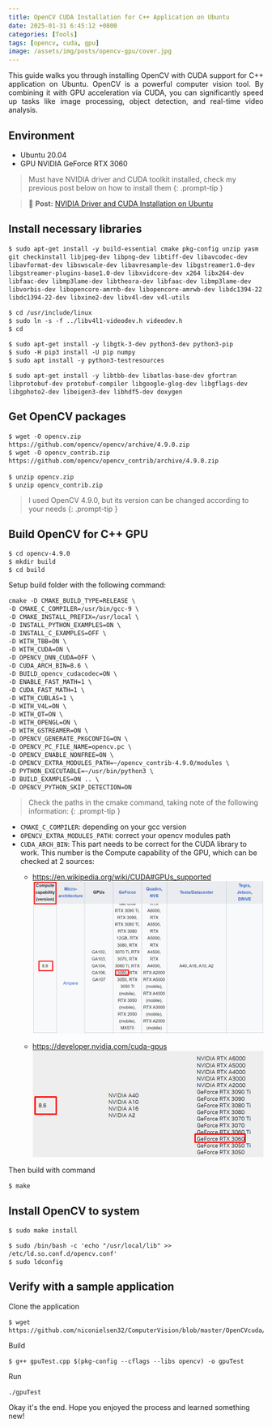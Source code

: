 ```yaml
---
title: OpenCV CUDA Installation for C++ Application on Ubuntu
date: 2025-01-31 6:45:12 +0800
categories: [Tools]
tags: [opencv, cuda, gpu]
image: /assets/img/posts/opencv-gpu/cover.jpg
---
```

<div style="text-align: justify">
This guide walks you through installing OpenCV with CUDA support for C++ application on Ubuntu. OpenCV is a powerful computer vision tool. By combining it with GPU acceleration via CUDA, you can significantly speed up tasks like image processing, object detection, and real-time video analysis.
</div>

## Environment

* Ubuntu 20.04
* GPU NVIDIA GeForce RTX 3060

<!-- markdownlint-capture -->
<!-- markdownlint-disable -->
> Must have NVIDIA driver and CUDA toolkit installed, check my previous post below on how to install them
{: .prompt-tip }
<!-- markdownlint-restore -->

> 🔗 **Post:** [NVIDIA Driver and CUDA Installation on Ubuntu](https://www.duclee.com/posts/nvidia-cuda-toolkit-installation)

## Install necessary libraries​

```
$ sudo apt-get install -y build-essential cmake pkg-config unzip yasm git checkinstall libjpeg-dev libpng-dev libtiff-dev libavcodec-dev libavformat-dev libswscale-dev libavresample-dev libgstreamer1.0-dev libgstreamer-plugins-base1.0-dev libxvidcore-dev x264 libx264-dev libfaac-dev libmp3lame-dev libtheora-dev libfaac-dev libmp3lame-dev libvorbis-dev libopencore-amrnb-dev libopencore-amrwb-dev libdc1394-22 libdc1394-22-dev libxine2-dev libv4l-dev v4l-utils​
```
```
$ cd /usr/include/linux
$ sudo ln -s -f ../libv4l1-videodev.h videodev.h​
$ cd​
```
```
$ sudo apt-get install -y libgtk-3-dev python3-dev python3-pip​
$ sudo -H pip3 install -U pip numpy​
$ sudo apt install -y python3-testresources​
```
```
$ sudo apt-get install -y libtbb-dev libatlas-base-dev gfortran libprotobuf-dev protobuf-compiler libgoogle-glog-dev libgflags-dev libgphoto2-dev libeigen3-dev libhdf5-dev doxygen​
```

## Get OpenCV packages

```
$ wget -O opencv.zip https://github.com/opencv/opencv/archive/4.9.0.zip
$ wget -O opencv_contrib.zip https://github.com/opencv/opencv_contrib/archive/4.9.0.zip

$ unzip opencv.zip
$ unzip opencv_contrib.zip​
```

<!-- markdownlint-capture -->
<!-- markdownlint-disable -->
> I used OpenCV 4.9.0, but its version can be changed according to your needs
{: .prompt-tip }
<!-- markdownlint-restore -->

## Build OpenCV for C++ GPU

```
$ cd opencv-4.9.0
$ mkdir build
$ cd build
```

Setup build folder with the following command:
```
cmake -D CMAKE_BUILD_TYPE=RELEASE \
-D CMAKE_C_COMPILER=/usr/bin/gcc-9 \
-D CMAKE_INSTALL_PREFIX=/usr/local \
-D INSTALL_PYTHON_EXAMPLES=ON \
-D INSTALL_C_EXAMPLES=OFF \
-D WITH_TBB=ON \
-D WITH_CUDA=ON \
-D OPENCV_DNN_CUDA=OFF \
-D CUDA_ARCH_BIN=8.6 \
-D BUILD_opencv_cudacodec=ON \
-D ENABLE_FAST_MATH=1 \
-D CUDA_FAST_MATH=1 \
-D WITH_CUBLAS=1 \
-D WITH_V4L=ON \
-D WITH_QT=ON \
-D WITH_OPENGL=ON \
-D WITH_GSTREAMER=ON \
-D OPENCV_GENERATE_PKGCONFIG=ON \
-D OPENCV_PC_FILE_NAME=opencv.pc \
-D OPENCV_ENABLE_NONFREE=ON \
-D OPENCV_EXTRA_MODULES_PATH=~/opencv_contrib-4.9.0/modules \
-D PYTHON_EXECUTABLE=~/usr/bin/python3 \
-D BUILD_EXAMPLES=ON .. \
-D OPENCV_PYTHON_SKIP_DETECTION=ON​
```

<!-- markdownlint-capture -->
<!-- markdownlint-disable -->
> Check the paths in the cmake command, taking note of the following information:
{: .prompt-tip }
<!-- markdownlint-restore -->

* `CMAKE_C_COMPILER`: depending on your gcc version
* `OPENCV_EXTRA_MODULES_PATH`: correct your opencv modules path
* `CUDA_ARCH_BIN`: This part needs to be correct for the CUDA library to work. This number is the Compute capability of the GPU, which can be checked at 2 sources:​
  * <https://en.wikipedia.org/wiki/CUDA#GPUs_supported​>
  ![](/assets/img/posts/opencv-gpu/gpu_supported.png)

  * <https://developer.nvidia.com/cuda-gpus>
  ![](/assets/img/posts/opencv-gpu/cuda-gpus.png)

Then build with command
```
$ make
```

## Install OpenCV to system

```
$ sudo make install
```
```
$ sudo /bin/bash -c 'echo "/usr/local/lib" >> /etc/ld.so.conf.d/opencv.conf'
$ sudo ldconfig
```

## Verify with a sample application

Clone the application
```
$ wget https://github.com/niconielsen32/ComputerVision/blob/master/OpenCVcuda/gpuTest.cpp
```

Build
```
$ g++ gpuTest.cpp $(pkg-config --cflags --libs opencv) -o gpuTest
```

Run
```
./gpuTest
```

Okay it's the end. Hope you enjoyed the process and learned something new!
